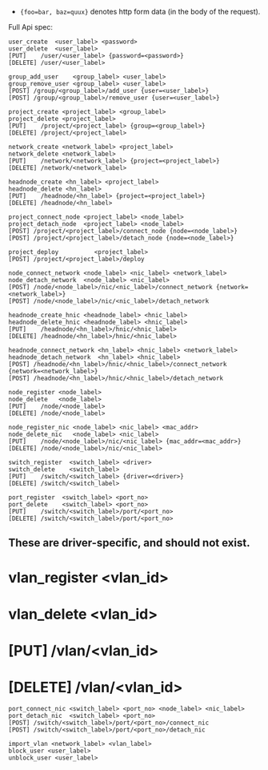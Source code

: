 
* `{foo=bar, baz=quux}` denotes http form data (in the body of the request).

Full Api spec:

    user_create  <user_label> <password>
    user_delete  <user_label>
    [PUT]    /user/<user_label> {password=<password>}
    [DELETE] /user/<user_label>

    group_add_user    <group_label> <user_label>
    group_remove_user <group_label> <user_label>
    [POST] /group/<group_label>/add_user {user=<user_label>}
    [POST] /group/<group_label>/remove_user {user=<user_label>}

    project_create <project_label> <group_label>
    project_delete <project_label>
    [PUT]    /project/<project_label> {group=<group_label>}
    [DELETE] /project/<project_label>

    network_create <network_label> <project_label>
    network_delete <network_label>
    [PUT]    /network/<network_label> {project=<project_label>}
    [DELETE] /network/<network_label>

    headnode_create <hn_label> <project_label>
    headnode_delete <hn_label>
    [PUT]    /headnode/<hn_label> {project=<project_label>}
    [DELETE] /headnode/<hn_label>

    project_connect_node <project_label> <node_label>
    project_detach_node  <project_label> <node_label>
    [POST] /project/<project_label>/connect_node {node=<node_label>}
    [POST] /project/<project_label>/detach_node {node=<node_label>}

    project_deploy          <project_label>
    [POST] /project/<project_label>/deploy

    node_connect_network <node_label> <nic_label> <network_label>
    node_detach_network  <node_label> <nic_label>
    [POST] /node/<node_label>/nic/<nic_label>/connect_network {network=<network_label>}
    [POST] /node/<node_label>/nic/<nic_label>/detach_network

    headnode_create_hnic <headnode_label> <hnic_label>
    headnode_delete_hnic <headnode_label> <hnic_label>
    [PUT]    /headnode/<hn_label>/hnic/<hnic_label>
    [DELETE] /headnode/<hn_label>/hnic/<hnic_label>

    headnode_connect_network <hn_label> <hnic_label> <network_label>
    headnode_detach_network  <hn_label> <hnic_label>
    [POST] /headnode/<hn_label>/hnic/<hnic_label>/connect_network {network=<network_label>}
    [POST] /headnode/<hn_label>/hnic/<hnic_label>/detach_network

    node_register <node_label>
    node_delete   <node_label>
    [PUT]    /node/<node_label>
    [DELETE] /node/<node_label>

    node_register_nic <node_label> <nic_label> <mac_addr>
    node_delete_nic   <node_label> <nic_label>
    [PUT]    /node/<node_label>/nic/<nic_label> {mac_addr=<mac_addr>}
    [DELETE] /node/<node_label>/nic/<nic_label>

    switch_register  <switch_label> <driver>
    switch_delete    <switch_label>
    [PUT]    /switch/<switch_label> {driver=<driver>}
    [DELETE] /switch/<switch_label>

    port_register  <switch_label> <port_no>
    port_delete    <switch_label> <port_no>
    [PUT]    /switch/<switch_label>/port/<port_no>
    [DELETE] /switch/<switch_label>/port/<port_no>

## These are driver-specific, and should not exist.
#
#   vlan_register <vlan_id>
#   vlan_delete   <vlan_id>
#   [PUT]    /vlan/<vlan_id>
#   [DELETE] /vlan/<vlan_id>

    port_connect_nic <switch_label> <port_no> <node_label> <nic_label>
    port_detach_nic  <switch_label> <port_no>
    [POST] /switch/<switch_label>/port/<port_no>/connect_nic
    [POST] /switch/<switch_label>/port/<port_no>/detach_nic

    import_vlan <network_label> <vlan_label>
    block_user <user_label>
    unblock_user <user_label>
